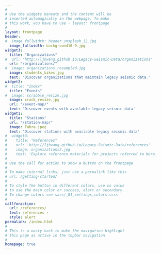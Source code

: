 ```yaml
---
#
# Use the widgets beneath and the content will be
# inserted automagically in the webpage. To make
# this work, you have to use › layout: frontpage
#
layout: frontpage
header:
#  image_fullwidth: header_unsplash_12.jpg
  image_fullwidth: background16-9.jpg
widget3:
  title: "Organizations"
#  url: 'http://ljhwang.github.io/Legacy-Seismic-Data/organizations'
  url: "/organizations/"
#  image: organizations_resampled.jpg
  image: students_bikes.jpg
  text: 'Discover organizations that maintain legacy seismic data.'
widget2:
#  title: "Index"
  title: "Events"
#  image: scrabble_resize.jpg
  image: crack_resize.jpg
  url: "/event-map/"
  text: 'Discover events with available legacy seismic data'
widget1:
  title: "Stations"
  url: "/station-map/"
  image: Fabra.jpeg
  text: 'Discover stations with available legacy seismic data'
#  widget3:
#    title: "References"
#    url: 'http://ljhwang.github.io/Legacy-Seismic-Data/references'
#    image: organizations2.jpg
#    text: 'Explore reference materials for projects referred to here.'
#
# Use the call for action to show a button on the frontpage
#
# To make internal links, just use a permalink like this
# url: /getting-started/
#
# To style the button in different colors, use no value
# to use the main color or success, alert or secondary.
# To change colors see sass/_01_settings_colors.scss
#
callforaction:
  url: /references/
  text: references ›
  style: alert
permalink: /index.html
#
# This is a nasty hack to make the navigation highlight
# this page as active in the topbar navigation
#
homepage: true
---
```


